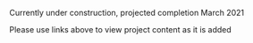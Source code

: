 Currently under construction, projected completion March 2021

Please use links above to view project content as it is added